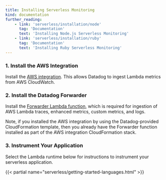 ```yaml
---
title: Installing Serverless Monitoring
kind: documentation
further_reading:
    - link: 'serverless/installation/node'
      tag: 'Documentation'
      text: 'Installing Node.js Serverless Monitoring'
    - link: 'serverless/installation/ruby'
      tag: 'Documentation'
      text: 'Installing Ruby Serverless Monitoring'
---
```


### 1. Install the AWS Integration

Install the [AWS integration][1]. This allows Datadog to ingest Lambda metrics from AWS CloudWatch. 

### 2. Install the Datadog Forwarder

Install the [Forwarder Lambda function][2], which is required for ingestion of AWS Lambda traces, enhanced metrics, custom metrics, and logs.

Note, if you installed the AWS integration by using the Datadog-provided CloudFormation template, then you already have the Forwarder function installed as part of the AWS integration CloudFormation stack.

### 3. Instrument Your Application

Select the Lambda runtime below for instructions to instrument your serverless application.

{{< partial name="serverless/getting-started-languages.html" >}}

[1]: /integrations/amazon_web_services/
[2]: /serverless/forwarder
